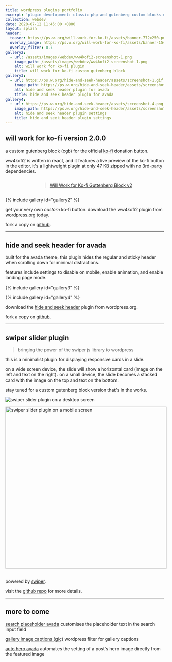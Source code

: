 ```yaml
---
title: wordpress plugins portfolio
excerpt: 'plugin development: classic php and gutenberg custom blocks using react'
collection: webdev
date: 2020-07-12 11:45:00 +0800
layout: splash
header:
  teaser: https://ps.w.org/will-work-for-ko-fi/assets/banner-772x250.png
  overlay_image: https://ps.w.org/will-work-for-ko-fi/assets/banner-1544x500.png
  overlay_filter: 0.7
gallery2:
  - url: /assets/images/webdev/ww4kofi2-screenshot-1.png
    image_path: /assets/images/webdev/ww4kofi2-screenshot-1.png
    alt: will work for ko-fi plugin
    title: will work for ko-fi custom gutenberg block
gallery3:
  - url: https://ps.w.org/hide-and-seek-header/assets/screenshot-1.gif
    image_path: https://ps.w.org/hide-and-seek-header/assets/screenshot-1.gif
    alt: hide and seek header plugin for avada
    title: hide and seek header plugin for avada
gallery4:
  - url: https://ps.w.org/hide-and-seek-header/assets/screenshot-4.png
    image_path: https://ps.w.org/hide-and-seek-header/assets/screenshot-4.png
    alt: hide and seek header plugin settings
    title: hide and seek header plugin settings
---
```


## will work for ko-fi version 2.0.0

a custom gutenberg block (cgb) for the official [ko-fi](https://ko-fi.com/) donation button. 

ww4kofi2 is written in react, and it features a live preview of the ko-fi button in the editor. it's a lightweight plugin at only 47 KB zipped with no 3rd-party dependencies. 

<div style="display: grid; place-items: center;">
<blockquote class="imgur-embed-pub" lang="en" data-id="a/kehtpq5"><a href="//imgur.com/a/kehtpq5">Will Work for Ko-fi Guttenberg Block v2</a></blockquote><script async src="//s.imgur.com/min/embed.js" charset="utf-8"></script>
</div>

{% include gallery id="gallery2" %}

get your very own _custom_ ko-fi button. download the ww4kofi2 plugin from [wordpress.org](https://wordpress.org/plugins/will-work-for-ko-fi/) today.

fork a copy on [github](https://github.com/marklchaves/will-work-for-ko-fi).

---

## hide and seek header for avada

built for the avada theme, this plugin hides the regular and sticky header when scrolling down for minimal distractions.

features include settings to disable on mobile, enable animation, and enable landing page mode.

{% include gallery id="gallery3" %}

{% include gallery id="gallery4" %}

download the [hide and seek header](https://wordpress.org/plugins/hide-and-seek-header/) plugin from wordpress.org.

fork a copy on [github](https://github.com/marklchaves/hide-and-seek-header).

---

## swiper slider plugin

> bringing the power of the swiper js library to wordpress

this is a minimalist plugin for displaying responsive cards in a slide.

on a wide screen device, the slide will show a horizontal card (image on the left and text on the right). on a small device, the slide becomes a stacked card with the image on the top and text on the bottom.

stay tuned for a custom gutenberg block version that's in the works.

![swiper slider plugin on a desktop screen](https://raw.githubusercontent.com/marklchaves/swiper-slider-plugin/master/screengrabs/Screenshot_2020-05-25-Responsive-Swiper-Demo-dt-1280w.jpg "swiper slider plugin on a desktop screen")

<div style="display: grid; place-items: center; margin-bottom: 2rem;">
    <img src="https://raw.githubusercontent.com/marklchaves/swiper-slider-plugin/master/screengrabs/Screenshot_2020-05-25-Responsive-Swiper-Demo-mob-512w.jpg" width="512" alt="swiper slider plugin on a mobile screen" title="swiper slider plugin on a mobile screen">
</div>

powered by [swiper](https://swiperjs.com/).

visit the [github repo](https://github.com/marklchaves/swiper-slider-plugin) for more details.

---

## more to come

[search placeholder avada](https://wordpress.org/plugins/search-placeholder-avada/) customises the placeholder text in the search input field

[gallery image captions (gic)](https://wordpress.org/plugins/gallery-image-captions/) wordpress filter for gallery captions

[auto hero avada](https://github.com/marklchaves/auto-hero-avada) automates the setting of a post's hero image directly from the featured image
